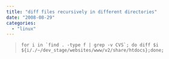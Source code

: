 ```yaml
---
title: "diff files recursively in different directories"
date: "2008-08-29"
categories: 
  - "linux"
---
```


> ``for i in `find . -type f | grep -v CVS`; do diff $i ${i/./~/dev_stage/websites/www/v2/share/htdocs};done;``
